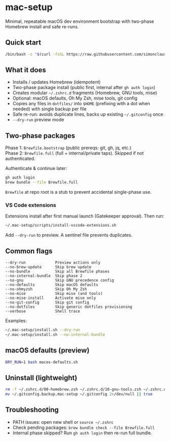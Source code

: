 # mac-setup

Minimal, repeatable macOS dev environment bootstrap with two-phase Homebrew install and safe re-runs.

## Quick start

```bash
/bin/bash -c "$(curl -fsSL https://raw.githubusercontent.com/simonclausen/mac-setup/main/bootstrap.sh)"
```

## What it does

- Installs / updates Homebrew (idempotent)
- Two-phase package install (public first, internal after `gh auth login`)
- Creates modular `~/.zshrc.d` fragments (Homebrew, GNU tools, mise)
- Optional: macOS defaults, Oh My Zsh, mise tools, git config
- Copies any files in `dotfiles/` into `$HOME` (prefixing with a dot when needed) with single backup per file
- Safe re-run: avoids duplicate lines, backs up existing `~/.gitconfig` once
- `--dry-run` preview mode

## Two-phase packages

Phase 1: `Brewfile.bootstrap` (public prereqs: git, gh, jq, etc.)  
Phase 2: `Brewfile.full` (full + internal/private taps). Skipped if not authenticated.

Authenticate & continue later:

```bash
gh auth login
brew bundle --file Brewfile.full
```

`Brewfile` at repo root is a stub to prevent accidental single-phase use.

### VS Code extensions

Extensions install after first manual launch (Gatekeeper approval). Then run:

```bash
~/.mac-setup/scripts/install-vscode-extensions.sh
```

Add `--dry-run` to preview. A sentinel file prevents duplicates.

## Common flags

```text
--dry-run             Preview actions only
--no-brew-update      Skip brew update
--no-bundle           Skip all Brewfile phases
--no-internal-bundle  Skip phase 2
--no-gnu              Skip GNU precedence config
--no-defaults         Skip macOS defaults
--no-ohmyzsh          Skip Oh My Zsh
--no-mise             Skip mise (and tools)
--no-mise-install     Activate mise only
--no-git-config       Skip git config
--no-dotfiles         Skip generic dotfiles provisioning
--verbose             Shell trace
```

Examples:

```bash
~/.mac-setup/install.sh --dry-run
~/.mac-setup/install.sh --no-internal-bundle
```

## macOS defaults (preview)

```bash
DRY_RUN=1 bash macos-defaults.sh
```

## Uninstall (lightweight)

```bash
rm -f ~/.zshrc.d/00-homebrew.zsh ~/.zshrc.d/10-gnu-tools.zsh ~/.zshrc.d/20-mise.zsh
mv ~/.gitconfig.backup.mac-setup ~/.gitconfig 2>/dev/null || true
```

## Troubleshooting

- PATH issues: open new shell or `source ~/.zshrc`
- Check pending packages: `brew bundle check --file Brewfile.full`
- Internal phase skipped? Run `gh auth login` then re-run full bundle.
